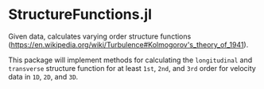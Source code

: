 # StructureFunctions.jl

Given data, calculates varying order structure functions (https://en.wikipedia.org/wiki/Turbulence#Kolmogorov's_theory_of_1941).

This package will implement methods for calculating the `longitudinal` and `transverse` structure function for at least `1st`, `2nd`, and `3rd` order for velocity data in `1D`, `2D`, and `3D`.

